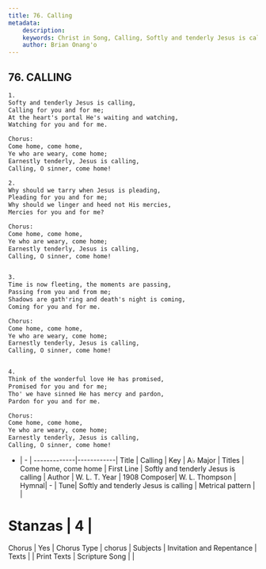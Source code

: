 ```yaml
---
title: 76. Calling
metadata:
    description: 
    keywords: Christ in Song, Calling, Softly and tenderly Jesus is calling, Come home, come home
    author: Brian Onang'o
---
```



## 76. CALLING

```txt
1.
Softy and tenderly Jesus is calling,
Calling for you and for me;
At the heart's portal He's waiting and watching,
Watching for you and for me.

Chorus:
Come home, come home,
Ye who are weary, come home;
Earnestly tenderly, Jesus is calling,
Calling, O sinner, come home!

2.
Why should we tarry when Jesus is pleading,
Pleading for you and for me;
Why should we linger and heed not His mercies,
Mercies for you and for me? 

Chorus:
Come home, come home,
Ye who are weary, come home;
Earnestly tenderly, Jesus is calling,
Calling, O sinner, come home!


3.
Time is now fleeting, the moments are passing,
Passing from you and from me;
Shadows are gath'ring and death's night is coming,
Coming for you and for me. 

Chorus:
Come home, come home,
Ye who are weary, come home;
Earnestly tenderly, Jesus is calling,
Calling, O sinner, come home!


4.
Think of the wonderful love He has promised,
Promised for you and for me;
Tho' we have sinned He has mercy and pardon,
Pardon for you and for me. 

Chorus:
Come home, come home,
Ye who are weary, come home;
Earnestly tenderly, Jesus is calling,
Calling, O sinner, come home!

```

- |   -  |
-------------|------------|
Title | Calling |
Key | A♭ Major |
Titles | Come home, come home |
First Line | Softly and tenderly Jesus is calling |
Author | W. L. T.
Year | 1908
Composer| W. L. Thompson |
Hymnal|  - |
Tune| Softly and tenderly Jesus is calling |
Metrical pattern | |
# Stanzas | 4 |
Chorus | Yes |
Chorus Type | chorus |
Subjects | Invitation and Repentance |
Texts |  |
Print Texts | 
Scripture Song |  |
  
